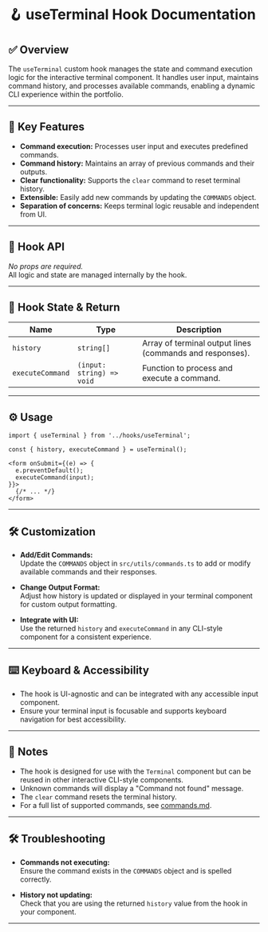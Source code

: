 # 🪝 useTerminal Hook Documentation

## ✅ Overview

The `useTerminal` custom hook manages the state and command execution logic for the interactive terminal component. It handles user input, maintains command history, and processes available commands, enabling a dynamic CLI experience within the portfolio.

---

## 📌 Key Features

- **Command execution:** Processes user input and executes predefined commands.
- **Command history:** Maintains an array of previous commands and their outputs.
- **Clear functionality:** Supports the `clear` command to reset terminal history.
- **Extensible:** Easily add new commands by updating the `COMMANDS` object.
- **Separation of concerns:** Keeps terminal logic reusable and independent from UI.

---

## 🧩 Hook API

_No props are required._  
All logic and state are managed internally by the hook.

---

## 🧪 Hook State & Return

| Name             | Type         | Description                                               |
|------------------|--------------|-----------------------------------------------------------|
| `history`        | `string[]`   | Array of terminal output lines (commands and responses).   |
| `executeCommand` | `(input: string) => void` | Function to process and execute a command.      |

---

## ⚙️ Usage

```tsx
import { useTerminal } from '../hooks/useTerminal';

const { history, executeCommand } = useTerminal();

<form onSubmit={(e) => {
  e.preventDefault();
  executeCommand(input);
}}>
  {/* ... */}
</form>
```

---

## 🛠️ Customization

- **Add/Edit Commands:**  
  Update the `COMMANDS` object in `src/utils/commands.ts` to add or modify available commands and their responses.

- **Change Output Format:**  
  Adjust how history is updated or displayed in your terminal component for custom output formatting.

- **Integrate with UI:**  
  Use the returned `history` and `executeCommand` in any CLI-style component for a consistent experience.

---

## ⌨️ Keyboard & Accessibility

- The hook is UI-agnostic and can be integrated with any accessible input component.
- Ensure your terminal input is focusable and supports keyboard navigation for best accessibility.

---

## 📝 Notes

- The hook is designed for use with the `Terminal` component but can be reused in other interactive CLI-style components.
- Unknown commands will display a "Command not found" message.
- The `clear` command resets the terminal history.
- For a full list of supported commands, see [commands.md](./commands.md).

---

## 🛠️ Troubleshooting

- **Commands not executing:**  
  Ensure the command exists in the `COMMANDS` object and is spelled correctly.

- **History not updating:**  
  Check that you are using the returned `history` value from the hook in your component.

---